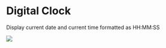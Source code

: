 # Digital Clock

Display current date and current time formatted as HH:MM:SS

<img src="included files/1.jpg">
